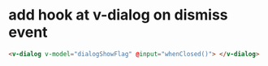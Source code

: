 # add hook at v-dialog on dismiss event

```html
<v-dialog v-model="dialogShowFlag" @input="whenClosed()"> </v-dialog>
```
